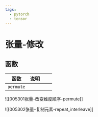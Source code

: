 ```yaml
---
tags:
  - pytorch
  - tensor
---
```

# 张量-修改

## 函数

| 函数        | 说明  |     |     |
| --------- | --- | --- | --- |
| `permute` |     |     |     |

![[005301张量-改变维度顺序-permute]]

![[005302张量-复制元素-repeat_interleave]]